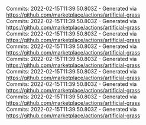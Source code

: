 Commits: 2022-02-15T11:39:50.803Z - Generated via https://github.com/marketplace/actions/artificial-grass
<br>
Commits: 2022-02-15T11:39:50.803Z - Generated via https://github.com/marketplace/actions/artificial-grass
<br>
Commits: 2022-02-15T11:39:50.803Z - Generated via https://github.com/marketplace/actions/artificial-grass
<br>
Commits: 2022-02-15T11:39:50.803Z - Generated via https://github.com/marketplace/actions/artificial-grass
<br>
Commits: 2022-02-15T11:39:50.803Z - Generated via https://github.com/marketplace/actions/artificial-grass
<br>
Commits: 2022-02-15T11:39:50.803Z - Generated via https://github.com/marketplace/actions/artificial-grass
<br>
Commits: 2022-02-15T11:39:50.803Z - Generated via https://github.com/marketplace/actions/artificial-grass
<br>
Commits: 2022-02-15T11:39:50.803Z - Generated via https://github.com/marketplace/actions/artificial-grass
<br>
Commits: 2022-02-15T11:39:50.803Z - Generated via https://github.com/marketplace/actions/artificial-grass
<br>
